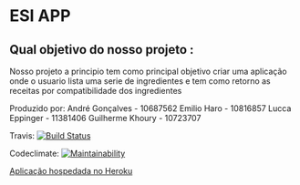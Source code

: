 
# ESI APP 


## Qual objetivo do nosso projeto :

Nosso projeto a principio tem como principal objetivo criar uma aplicação onde o usuario lista uma serie de ingredientes e tem como retorno as receitas por compatibilidade dos ingredientes



Produzido por:
André Gonçalves - 10687562
Emilio Haro - 10816857
Lucca Eppinger - 11381406
Guilherme Khoury - 10723707



Travis: [![Build Status](https://app.travis-ci.com/ermsharo/ESI-APP.svg?branch=main)](https://app.travis-ci.com/ermsharo/ESI-APP)

Codeclimate: [![Maintainability](https://api.codeclimate.com/v1/badges/e5ee8d0cf2903b6b654d/maintainability)](https://codeclimate.com/github/ermsharo/ESI-APP/maintainability)

<!-- Coveralls: [![Coverage Status](https://coveralls.io/repos/github/vascmig/aula_rails/badge.svg?branch=master)](https://coveralls.io/github/vascmig/aula_rails?branch=master)
 -->

[Aplicação hospedada no Heroku ](https://recipe-app-esi.herokuapp.com/)


